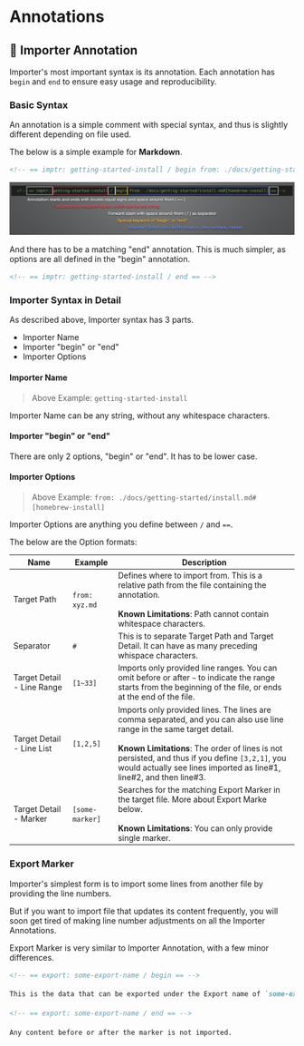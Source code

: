 <!-- == imptr: ignore-all == -->

# Annotations

## 📌 Importer Annotation

Importer's most important syntax is its annotation. Each annotation has `begin` and `end` to ensure easy usage and reproducibility.

### Basic Syntax

<!-- == export: basic-annotation / begin == -->

An annotation is a simple comment with special syntax, and thus is slightly different depending on file used.

The below is a simple example for **Markdown**.

```markdown
<!-- == imptr: getting-started-install / begin from: ./docs/getting-started/install.md#[homebrew-install] == -->
```

![Annotation explained][annotation-explanation]

[annotation-explanation]: /assets/images/annotation-explanation.png "Annotation Explanation"

And there has to be a matching "end" annotation. This is much simpler, as options are all defined in the "begin" annotation.

```markdown
<!-- == imptr: getting-started-install / end == -->
```

<!-- == export: basic-annotation / end == -->

### Importer Syntax in Detail

As described above, Importer syntax has 3 parts.

- Importer Name
- Importer "begin" or "end"
- Importer Options

#### Importer Name

> Above Example: `getting-started-install`

Importer Name can be any string, without any whitespace characters.

#### Importer "begin" or "end"

There are only 2 options, "begin" or "end". It has to be lower case.

#### Importer Options

> Above Example: `from: ./docs/getting-started/install.md#[homebrew-install]`

Importer Options are anything you define between `/` and `==`.

The below are the Option formats:

| Name                       | Example         | Description                                                                                                                                                                                                                                                                                                 |
| -------------------------- | --------------- | ----------------------------------------------------------------------------------------------------------------------------------------------------------------------------------------------------------------------------------------------------------------------------------------------------------- |
| Target Path                | `from: xyz.md`  | Defines where to import from. This is a relative path from the file containing the annotation.<br /><br /> **Known Limitations**: Path cannot contain whitespace characters.                                                                                                                                |
| Separator                  | `#`             | This is to separate Target Path and Target Detail. It can have as many preceding whispace characters.                                                                                                                                                                                                       |
| Target Detail - Line Range | `[1~33]`        | Imports only provided line ranges. You can omit before or after `~` to indicate the range starts from the beginning of the file, or ends at the end of the file.                                                                                                                                            |
| Target Detail - Line List  | `[1,2,5]`       | Imports only provided lines. The lines are comma separated, and you can also use line range in the same target detail. <br /><br /> **Known Limitations**: The order of lines is not persisted, and thus if you define `[3,2,1]`, you would actually see lines imported as line#1, line#2, and then line#3. |
| Target Detail - Marker     | `[some-marker]` | Searches for the matching Export Marker in the target file. More about Export Marke below. <br /><br /> **Known Limitations**: You can only provide single marker.                                                                                                                                          |

### Export Marker

Importer's simplest form is to import some lines from another file by providing the line numbers.

But if you want to import file that updates its content frequently, you will soon get tired of making line number adjustments on all the Importer Annotations.

Export Marker is very similar to Importer Annotation, with a few minor differences.

```markdown
<!-- == export: some-export-name / begin == -->

This is the data that can be exported under the Export name of `some-export-name`.

<!-- == export: some-export-name / end == -->

Any content before or after the marker is not imported.
```
